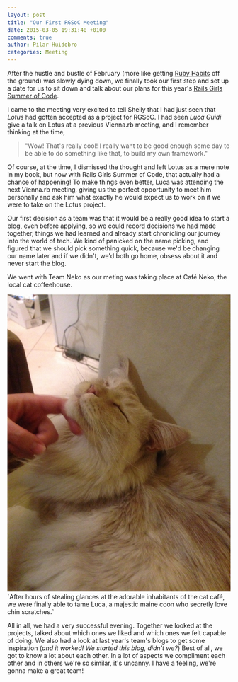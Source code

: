```yaml
---
layout: post
title: "Our First RGSoC Meeting"
date: 2015-03-05 19:31:40 +0100
comments: true
author: Pilar Huidobro
categories: Meeting
---
```

After the hustle and bustle of February (more like getting [Ruby Habits](http://rubyhabits.github.io) off the ground) was slowly dying down, we finally took our first step and set up a date for us to sit down and talk about our plans for this year's [Rails Girls Summer of Code](http://railsgirlssummerofcode.org). 

I came to the meeting very excited to tell Shelly that I had just seen that *Lotus* had gotten accepted as a project for RGSoC. I had seen *Luca Guidi* give a talk on Lotus at a previous Vienna.rb meeting, and I remember thinking at the time, 

>"Wow! That's really cool! I really want to be good enough some day to be able to do something like that, to build my own framework." 

Of course, at the time, I dismissed the thought and left Lotus as a mere note in my book, but now with Rails Girls Summer of Code, that actually had a chance of happening! To make things even better, Luca was attending the next Vienna.rb meeting, giving us the perfect opportunity to meet him personally and ask him what exactly he would expect us to work on if we were to take on the Lotus project.

Our first decision as a team was that it would be a really good idea to start a blog, even before applying, so we could record decisions we had made together, things we had learned and already start chronicling our journey into the world of tech. We kind of panicked on the name picking, and figured that we should pick something quick, because we'd be changing our name later and if we didn't, we'd both go home, obsess about it and never start the blog.

We went with Team Neko as our meting was taking place at Café Neko, the local cat coffeehouse.
<center>
<img src="/images/Post1/Luca3.jpg"> 
</center>
`After hours of stealing glances at the adorable inhabitants of the cat café, we were finally able to tame Luca, a majestic maine coon who secretly love chin scratches.`

All in all, we had a very successful evening. Together we looked at the projects, talked about which ones we liked and which ones we felt capable of doing. We also had a look at last year's team's blogs to get some inspiration (*and it worked! We started this blog, didn't we?*) Best of all, we got to know a lot about each other. In a lot of aspects we compliment each other and in others we're so similar, it's uncanny. I have a feeling, we're gonna make a great team!
